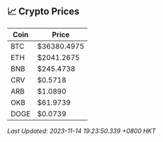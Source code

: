 ## 📈 Crypto Prices

| Coin | Price |
| ---- | ----- |
| BTC | $36380.4975 |
| ETH | $2041.2675 |
| BNB | $245.4738 |
| CRV | $0.5718 |
| ARB | $1.0890 |
| OKB | $61.9739 |
| DOGE | $0.0739 |

_Last Updated: 2023-11-14 19:23:50.339 +0800 HKT_